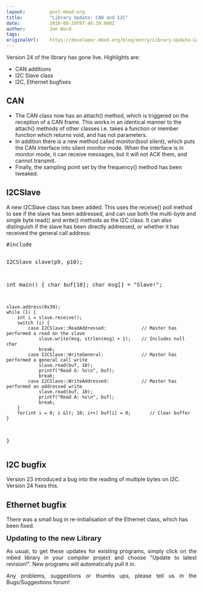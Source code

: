 ```yaml
---
layout:         post-mbed-org
title:          "Library Update: CAN and I2C"
date:           2010-08-29T07:46:39.000Z
author:         Jon Ward
tags:           
originalUrl:    https://developer.mbed.org/blog/entry/Library-Update-CAN-and-I2C11111/
---
```


<p>
  Version 24 of the library has gone live. Highlights are:
</p>
<ul>
  <li>CAN additions
  </li>
  <li>I2C Slave class
  </li>
  <li>I2C, Ethernet bugfixes
  </li>
</ul>
<h2>
  CAN
</h2>
<div>
  <ul>
    <li>The CAN class now has an attach() method, which is
    triggered on the reception of a CAN frame. This works in an
    identical manner to the attach() methods of other classes i.e.
    takes a function or member function which returns void, and has
    not parameters.
    </li>
    <li>In addition there is a new method called monitor(bool
    silent), which puts the CAN interface into silent monitor mode.
    When the interface is in monitor mode, it can receive messages,
    but it will not ACK them, and cannot transmit.
    </li>
    <li>Finally, the sampling point set by the frequency() method
    has been tweaked.
    </li>
  </ul>
</div>
<h2>
  I2CSlave
</h2>
<div>
  A new I2CSlave class has been added. This uses the receive() poll
  method to see if the slave has been addressed, and can use both
  the multi-byte and single byte read() and write() methods as the
  I2C class. It can also distinguish if the slave has been directly
  addressed, or whether it has received the general call address:
</div>
<div>
  <pre>
#include 

I2CSlave slave(p9, p10);

int main() {
    char buf[10];
    char msg[] = "Slave!";

    slave.address(0x30);
    while (1) {
        int i = slave.receive();
        switch (i) {
            case I2CSlave::ReadAddressed:             // Master has performed a read on the slave
                slave.write(msg, strlen(msg) + 1);    // Includes null char
                break;
            case I2CSlave::WriteGeneral:              // Master has performed a general call write
                slave.read(buf, 10);
                printf("Read G: %s\n", buf);
                break;
            case I2CSlave::WriteAddressed:            // Master has performed an addressed write
                slave.read(buf, 10);
                printf("Read A: %s\n", buf);
                break;
        }
        for(int i = 0; i &lt; 10; i++) buf[i] = 0;       // Clear buffer
    }
}
</pre>
</div>
<h2>
  I2C bugfix
</h2>
<div>
  Version 23 introduced a bug into the reading of multiple bytes on
  I2C. Version 24 fixes this.
</div>
<h2>
  Ethernet bugfix
</h2>
<div>
  There was a small bug in re-initialisation of the Ethernet class,
  which has been fixed.
</div>
<div>
  <p style="text-align: justify;">
    <span style=
    "font-family: 'Trebuchet MS', sans-serif; font-size: 19px; font-weight: bold;">
    Updating to the new Library</span>
  </p>
  <p style="text-align: justify;">
    As usual, to get these updates for existing programs, simply
    click on the mbed library in your compiler project and choose
    "Update to latest revision!". New programs will automatically
    pull it in.
  </p>
  <p style="text-align: justify;">
    Any problems, suggestions or thumbs ups, please tell us in the
    Bugs/Suggestions forum!
  </p>
</div>

